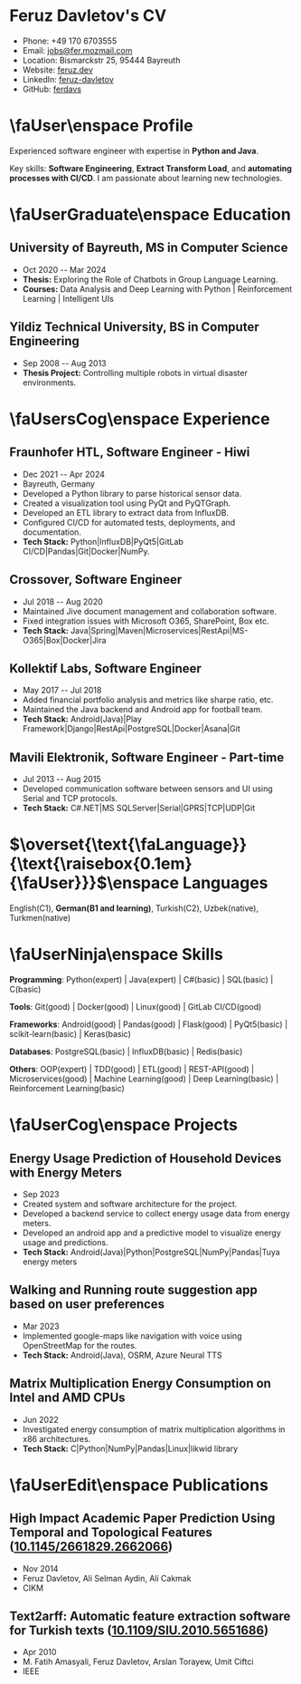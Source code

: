 # Feruz Davletov's CV

- Phone: +49 170 6703555
- Email: [jobs@fer.mozmail.com](mailto:jobs@fer.mozmail.com)
- Location: Bismarckstr 25, 95444 Bayreuth
- Website: [feruz.dev](https://feruz.dev/)
- LinkedIn: [feruz-davletov](https://linkedin.com/in/feruz-davletov)
- GitHub: [ferdavs](https://github.com/ferdavs)


# \faUser\enspace  Profile

Experienced software engineer with expertise in **Python and Java**.

Key skills: **Software Engineering**, **Extract Transform Load**, and **automating processes with CI/CD**. I am passionate about learning new technologies.

# \faUserGraduate\enspace  Education

## University of Bayreuth, MS in Computer Science

- Oct 2020 -- Mar 2024
- **Thesis:** Exploring the Role of Chatbots in Group Language Learning.
- **Courses:** Data Analysis and Deep Learning with Python | Reinforcement Learning | Intelligent UIs

## Yildiz Technical University, BS in Computer Engineering

- Sep 2008 -- Aug 2013
- **Thesis Project:** Controlling multiple robots in virtual disaster environments.

# \faUsersCog\enspace  Experience

## Fraunhofer HTL, Software Engineer - Hiwi

- Dec 2021 -- Apr 2024
- Bayreuth, Germany
- Developed a Python library to parse historical sensor data.
- Created a visualization tool using PyQt and PyQTGraph.
- Developed an ETL library to extract data from InfluxDB.
- Configured CI/CD for automated tests, deployments, and documentation.
- **Tech Stack:** Python|InfluxDB|PyQt5|GitLab CI/CD|Pandas|Git|Docker|NumPy.

## Crossover, Software Engineer

- Jul 2018 -- Aug 2020
- Maintained Jive document management and collaboration software.
- Fixed integration issues with Microsoft O365, SharePoint, Box etc.
- **Tech Stack:** Java|Spring|Maven|Microservices|RestApi|MS-O365|Box|Docker|Jira

## Kollektif Labs, Software Engineer

- May 2017 -- Jul 2018
- Added financial portfolio analysis and metrics like sharpe ratio, etc.
- Maintained the Java backend and Android app for football team.
- **Tech Stack:** Android(Java)|Play Framework|Django|RestApi|PostgreSQL|Docker|Asana|Git

## Mavili Elektronik, Software Engineer - Part-time

- Jul 2013 -- Aug 2015
- Developed communication software between sensors and UI using Serial and TCP protocols.
- **Tech Stack:** C#.NET|MS SQLServer|Serial|GPRS|TCP|UDP|Git

# $\overset{\text{\faLanguage}}{\text{\raisebox{0.1em}{\faUser}}}$\enspace Languages

English(C1), **German(B1 and learning)**, Turkish(C2), Uzbek(native), Turkmen(native)



# \faUserNinja\enspace Skills

**Programming**: Python(expert) | Java(expert) | C#(basic) | SQL(basic) | C(basic)

**Tools**: Git(good) | Docker(good) | Linux(good) | GitLab CI/CD(good)

**Frameworks**: Android(good) | Pandas(good) | Flask(good) | PyQt5(basic) | scikit-learn(basic) | Keras(basic)

**Databases**: PostgreSQL(basic) | InfluxDB(basic) | Redis(basic)

**Others**: OOP(expert) | TDD(good) | ETL(good) | REST-API(good) | Microservices(good) | Machine Learning(good) | Deep Learning(basic) | Reinforcement Learning(basic)

# \faUserCog\enspace  Projects

## Energy Usage Prediction of Household Devices with Energy Meters

- Sep 2023
- Created system and software architecture for the project.
- Developed a backend service to collect energy usage data from energy meters.
- Developed an android app and a predictive model to visualize energy usage and predictions.
- **Tech Stack:** Android(Java)|Python|PostgreSQL|NumPy|Pandas|Tuya energy meters

## Walking and Running route suggestion app based on user preferences

- Mar 2023
- Implemented google-maps like navigation with voice using OpenStreetMap for the routes.
- **Tech Stack:** Android(Java), OSRM, Azure Neural TTS

## Matrix Multiplication Energy Consumption on Intel and AMD CPUs

- Jun 2022
- Investigated energy consumption of matrix multiplication algorithms in x86 architectures.
- **Tech Stack:** C|Python|NumPy|Pandas|Linux|likwid library

# \faUserEdit\enspace Publications

## High Impact Academic Paper Prediction Using Temporal and Topological Features ([10.1145/2661829.2662066](https://doi.org/10.1145/2661829.2662066))
- Nov 2014
- Feruz Davletov, Ali Selman Aydin, Ali Cakmak
- CIKM

## Text2arff: Automatic feature extraction software for Turkish texts ([10.1109/SIU.2010.5651686](https://doi.org/10.1109/SIU.2010.5651686))
- Apr 2010
- M. Fatih Amasyali, Feruz Davletov, Arslan Torayew, Umit Ciftci
- IEEE

